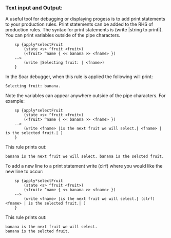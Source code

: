### Text input and Output:

A useful tool for debugging or displaying progess is to add print statements to your production rules. Print statements can be added to the RHS of production rules. The syntax for print statements is (write |string to print|). You can print variables outside of the pipe characters.  

		sp {apply*selectFruit
			(state <s> ^fruit <fruit>)
			(<fruit> ^name { << banana >> <fname> })
		--> 
			(write |Selecting fruit: | <fname>)
		}

In the Soar debugger, when this rule is applied the following will print: 


	Selecting fruit: banana. 

Note the variables can appear anywhere outside of the pipe characters. For example:


		sp {apply*selectFruit
			(state <s> ^fruit <fruit>)
			(<fruit> ^name { << banana >> <fname> })
		--> 
			(write <fname> |is the next fruit we will select.| <fname> | is the selected fruit.| )
		}

This rule prints out: 
		
	banana is the next fruit we will select. banana is the selcted fruit. 


To add a new line to a print statement write (clrf) where you would like the new line to occur:

		sp {apply*selectFruit
			(state <s> ^fruit <fruit>)
			(<fruit> ^name { << banana >> <fname> })
		--> 
			(write <fname> |is the next fruit we will select.| (clrf) <fname> | is the selected fruit.| )
		}

This rule prints out:
 
	banana is the next fruit we will select. 
	banana is the selcted fruit. 

